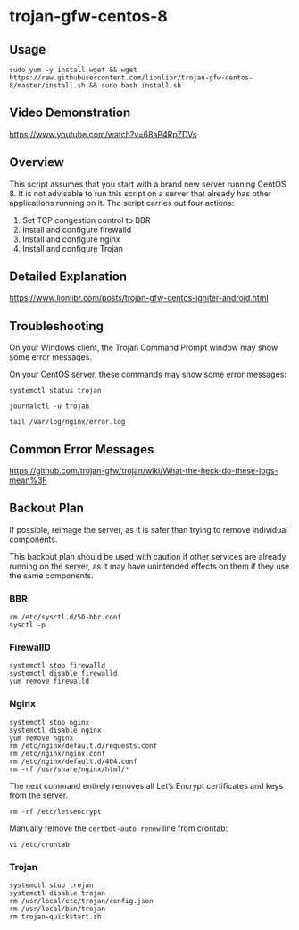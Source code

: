 # trojan-gfw-centos-8

## Usage
 
```
sudo yum -y install wget && wget https://raw.githubusercontent.com/lionlibr/trojan-gfw-centos-8/master/install.sh && sudo bash install.sh
```

## Video Demonstration

https://www.youtube.com/watch?v=68aP4RpZDVs

## Overview

This script assumes that you start with a brand new server running CentOS 8. It is not advisable to run this script on a server that already has other applications running on it. The script carries out four actions:

1. Set TCP congestion control to BBR
2. Install and configure firewalld
3. Install and configure nginx
4. Install and configure Trojan

## Detailed Explanation

https://www.lionlibr.com/posts/trojan-gfw-centos-igniter-android.html

## Troubleshooting

On your Windows client, the Trojan Command Prompt window may show some error messages.

On your CentOS server, these commands may show some error messages:

```
systemctl status trojan

journalctl -u trojan

tail /var/log/nginx/error.log
```

## Common Error Messages

https://github.com/trojan-gfw/trojan/wiki/What-the-heck-do-these-logs-mean%3F

## Backout Plan

If possible, reimage the server, as it is safer than trying to remove individual components.

This backout plan should be used with caution if other services are already running on the server, as it may have unintended effects on them if they use the same components.

### BBR

```
rm /etc/sysctl.d/50-bbr.conf
sysctl -p
```

### FirewallD

```
systemctl stop firewalld
systemctl disable firewalld
yum remove firewalld
```

### Nginx

```
systemctl stop nginx 
systemctl disable nginx
yum remove nginx
rm /etc/nginx/default.d/requests.conf
rm /etc/nginx/nginx.conf
rm /etc/nginx/default.d/404.conf
rm -rf /usr/share/nginx/html/*
```

The next command entirely removes all Let’s Encrypt certificates and keys from the server.

```
rm -rf /etc/letsencrypt
```

Manually remove the `certbot-auto renew` line from crontab:

```
vi /etc/crontab
```

### Trojan

```
systemctl stop trojan 
systemctl disable trojan 
rm /usr/local/etc/trojan/config.json
rm /usr/local/bin/trojan
rm trojan-quickstart.sh
```
